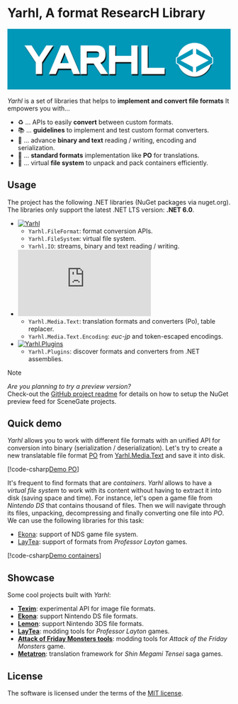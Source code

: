 # Yarhl, A format ResearcH Library

![Yarhl logo](./images/logo-large.png)

_Yarhl_ is a set of libraries that helps to **implement and convert file
formats** It empowers you with...

- ♻️ ... APIs to easily **convert** between custom formats.
- 📚 ... **guidelines** to implement and test custom format converters.
- 🔢 ... advance **binary and text** reading / writing, encoding and
  serialization.
- 📃 ... **standard formats** implementation like **PO** for translations.
- 📂 ... virtual **file system** to unpack and pack containers efficiently.

## Usage

The project has the following .NET libraries (NuGet packages via nuget.org). The
libraries only support the latest .NET LTS version: **.NET 6.0**.

- [![Yarhl](https://img.shields.io/nuget/v/Yarhl?label=Yarhl&logo=nuget)](https://www.nuget.org/packages/Yarhl)
  - `Yarhl.FileFormat`: format conversion APIs.
  - `Yarhl.FileSystem`: virtual file system.
  - `Yarhl.IO`: streams, binary and text reading / writing.
- [![Yarhl.Media.Text](https://img.shields.io/nuget/v/Yarhl.Media.Text?label=Yarhl.Media.Text&logo=nuget)](https://www.nuget.org/packages/Yarhl.Media.Text)
  - `Yarhl.Media.Text`: translation formats and converters (Po), table replacer.
  - `Yarhl.Media.Text.Encoding`: _euc-jp_ and token-escaped encodings.
- [![Yarhl.Plugins](https://img.shields.io/nuget/v/Yarhl.Plugins?label=Yarhl.Plugins&logo=nuget)](https://www.nuget.org/packages/Yarhl.Plugins)
  - `Yarhl.Plugins`: discover formats and converters from .NET assemblies.

> [!NOTE]  
> _Are you planning to try a preview version?_  
> Check-out the
> [GitHub project readme](https://github.com/SceneGate/Yarhl#install) for
> details on how to setup the NuGet preview feed for SceneGate projects.

## Quick demo

_Yarhl_ allows you to work with different file formats with an unified API for
conversion into binary (serialization / deserialization). Let's try to create a
new translatable file format
[PO](https://www.gnu.org/software/gettext/manual/html_node/PO-Files.html) from
[Yarhl.Media.Text](./articles/media-text/po-format.md) and save it into disk.

[!code-csharp[Demo PO](./../src/Yarhl.Examples/Introduction.cs?name=Demo_Po)]

It's frequent to find formats that are _containers_. _Yarhl_ allows to have a
_virtual file system_ to work with its content without having to extract it into
disk (saving space and time). For instance, let's open a game file from
_Nintendo DS_ that contains thousand of files. Then we will navigate through its
files, unpacking, decompressing and finally converting one file into _PO_. We
can use the following libraries for this task:

- [Ekona](https://scenegate.github.com/Ekona/): support of NDS game file system.
- [LayTea](https://github.com/pleonex/LayTea): support of formats from
  _Professor Layton_ games.

[!code-csharp[Demo containers](./../src/Yarhl.Examples/Introduction.cs?name=Demo_Containers)]

## Showcase

Some cool projects built with _Yarhl_:

- [**Texim**](https://github.com/SceneGate/Texim): experimental API for image
  file formats.
- [**Ekona**](https://scenegate.github.io/Ekona/): support Nintendo DS file
  formats.
- [**Lemon**](https://github.com/SceneGate/Lemon/): support Nintendo 3DS file
  formats.
- [**LayTea**](https://www.pleonex.dev/LayTea/): modding tools for _Professor
  Layton_ games.
- [**Attack of Friday Monsters tools**](https://github.com/pleonex/AttackFridayMonsters):
  modding tools for _Attack of the Friday Monsters_ game.
- [**Metatron**](https://github.com/TraduSquare/Metatron): translation framework
  for _Shin Megami Tensei_ saga games.

## License

The software is licensed under the terms of the
[MIT license](https://choosealicense.com/licenses/mit/).
